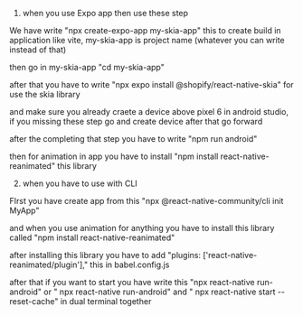1. when you use Expo app then use these step

We have write "npx create-expo-app my-skia-app" this to create build in application like vite, my-skia-app is project name (whatever you can write instead of that)

then go in my-skia-app "cd my-skia-app"

after that you have to write "npx expo install @shopify/react-native-skia" for use the skia library

and make sure you already craete a device above pixel 6 in android studio, if you missing these step go and create device after that go forward

after the completing that step you have to write "npm run android"

then for animation in app you have to install "npm install react-native-reanimated" this library

2. when you have to use with CLI

FIrst you have create app from this "npx @react-native-community/cli init MyApp"

and when you use animation for anything you have to install this library called "npm install react-native-reanimated"

after installing this library you have to add "plugins: ['react-native-reanimated/plugin']," this in babel.config.js


after that if you want to start you have write this
 "npx react-native run-android" or
 " npx react-native run-android" and " npx react-native start --reset-cache" in dual terminal together